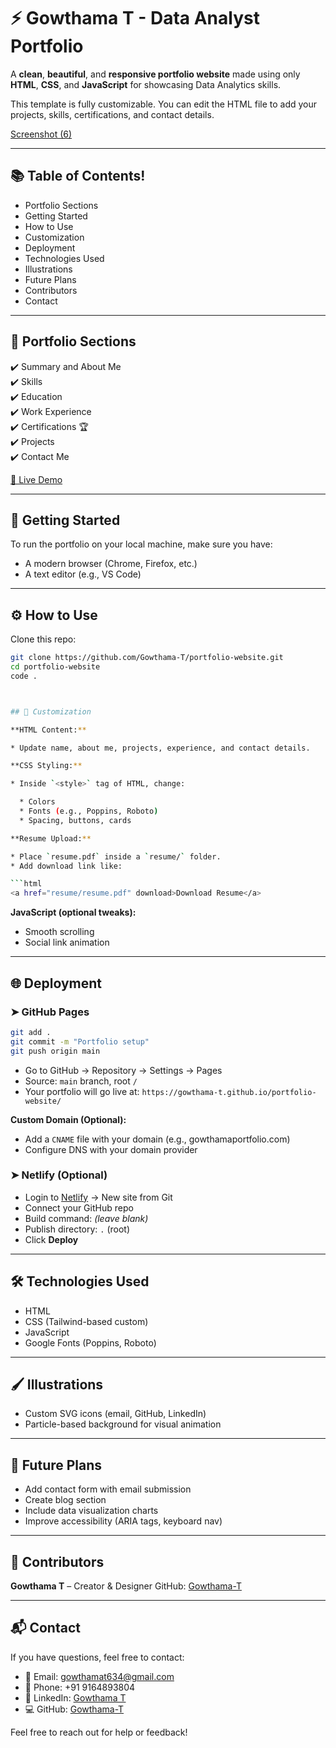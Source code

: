 # ⚡️ Gowthama T - Data Analyst Portfolio

A **clean**, **beautiful**, and **responsive portfolio website** made using only **HTML**, **CSS**, and **JavaScript** for showcasing Data Analytics skills.

This template is fully customizable. You can edit the HTML file to add your projects, skills, certifications, and contact details.


[Screenshot (6)](https://github.com/user-attachments/assets/2bb950bb-8b83-43fd-8468-e428ea128a96)


---

## 📚 Table of Contents!

- Portfolio Sections  
- Getting Started  
- How to Use  
- Customization  
- Deployment  
- Technologies Used  
- Illustrations  
- Future Plans  
- Contributors  
- Contact  

---

## 📁 Portfolio Sections

✔️ Summary and About Me  
✔️ Skills  
✔️ Education  
✔️ Work Experience  
✔️ Certifications 🏆  
✔️ Projects  
✔️ Contact Me  

[🔗 Live Demo](https://gowthama-t.github.io/portfolio-website/index.html)

---

## 🚀 Getting Started

To run the portfolio on your local machine, make sure you have:

- A modern browser (Chrome, Firefox, etc.)
- A text editor (e.g., VS Code)

---

## ⚙️ How to Use

Clone this repo:

```bash
git clone https://github.com/Gowthama-T/portfolio-website.git
cd portfolio-website
code .



## 🎨 Customization

**HTML Content:**

* Update name, about me, projects, experience, and contact details.

**CSS Styling:**

* Inside `<style>` tag of HTML, change:

  * Colors
  * Fonts (e.g., Poppins, Roboto)
  * Spacing, buttons, cards

**Resume Upload:**

* Place `resume.pdf` inside a `resume/` folder.
* Add download link like:

```html
<a href="resume/resume.pdf" download>Download Resume</a>
```

**JavaScript (optional tweaks):**

* Smooth scrolling
* Social link animation

---

## 🌐 Deployment

### ➤ GitHub Pages

```bash
git add .
git commit -m "Portfolio setup"
git push origin main
```

* Go to GitHub → Repository → Settings → Pages
* Source: `main` branch, root `/`
* Your portfolio will go live at:
  `https://gowthama-t.github.io/portfolio-website/`

**Custom Domain (Optional):**

* Add a `CNAME` file with your domain (e.g., gowthamaportfolio.com)
* Configure DNS with your domain provider

### ➤ Netlify (Optional)

* Login to [Netlify](https://netlify.com) → New site from Git
* Connect your GitHub repo
* Build command: *(leave blank)*
* Publish directory: `.` (root)
* Click **Deploy**

---

## 🛠️ Technologies Used

* HTML
* CSS (Tailwind-based custom)
* JavaScript
* Google Fonts (Poppins, Roboto)

---

## 🖌️ Illustrations

* Custom SVG icons (email, GitHub, LinkedIn)
* Particle-based background for visual animation

---

## 🔮 Future Plans

* Add contact form with email submission
* Create blog section
* Include data visualization charts
* Improve accessibility (ARIA tags, keyboard nav)

---

## 🙋 Contributors

**Gowthama T** – Creator & Designer
GitHub: [Gowthama-T](https://github.com/Gowthama-T)

---


## 📬 Contact

If you have questions, feel free to contact:

- 📧 Email: gowthamat634@gmail.com  
- 📱 Phone: +91 9164893804  
- 🔗 LinkedIn: [Gowthama T](https://www.linkedin.com/in/gowthama-t-281b3b285)  
- 💻 GitHub: [Gowthama-T](https://github.com/Gowthama-T)


 Feel free to reach out for help or feedback!
```


```
